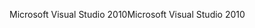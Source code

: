 <span data-ttu-id="c4e9f-101">Microsoft Visual Studio 2010</span><span class="sxs-lookup"><span data-stu-id="c4e9f-101">Microsoft Visual Studio 2010</span></span>